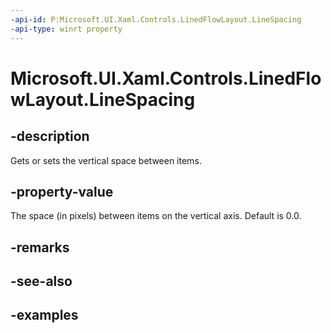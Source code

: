 ```yaml
---
-api-id: P:Microsoft.UI.Xaml.Controls.LinedFlowLayout.LineSpacing
-api-type: winrt property
---
```


# Microsoft.UI.Xaml.Controls.LinedFlowLayout.LineSpacing

<!--
public double LineSpacing { get; set; }
-->


## -description

Gets or sets the vertical space between items.

## -property-value

The space (in pixels) between items on the vertical axis. Default is 0.0.

## -remarks

## -see-also

## -examples


